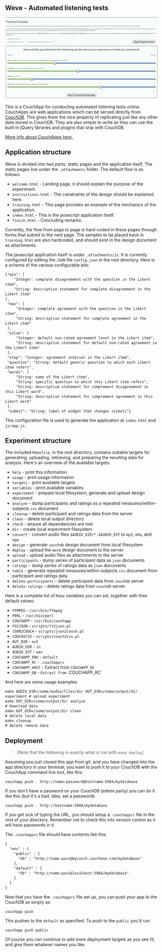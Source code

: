 ## Weve - Automated listening tests

![weve.png](./weve.png)

This is a CouchApp for conducting automated listening tests
online. CouchApps are web applications which can be served directly
from [CouchDB](http://couchdb.apache.org). This gives them the nice
property of replicating just like any other data stored in
CouchDB. They are also simple to write as they can use the built-in
jQuery libraries and plugins that ship with CouchDB.

[More info about CouchApps here.](http://couchapp.org)

## Application structure

Weve is divided into two parts: static pages and the application
itself. The static pages live under the `_attachments` folder. The
default flow is as follows:

- `welcome.html` - Landing page, it should explain the purpose of the experiment.
- `instructions.html` - The constraints of the design should be explained here.
- `training.html` - This page provides an example of the mechanics of the application.
- `index.html` - This is the javascript application itself.
- `finish.html` - Concluding remarks.

Currently, the flow from page to page is hard-coded in these pages
through forms that submit to the next page. The samples to be played
back in `training.html` are also hardcoded, and should exist in the
design document as attachments.

The javascript application itself is under `_attachments/js`. It is
currently configured by editing the `JSON` file `config.json` in the
root directory. Here is a schema of the various configurable
bits:

    {"min": [
        "Integer: complete disagreement with the question in the Likert item",
        "String: descriptive statement for complete disagreement in the Likert item"
    ],
     "max": [
         "Integer: complete agreement with the question in the Likert item",
         "String: descriptive statement for complete agreement in the Likert item"
     ],
     "value": [
         "Integer: default non-rated agreement level in the Likert item",
         "String: descriptive statement for default non-rated agreement in the Likert item"
     ],
     "step": "Integer: agreement interval in the Likert item",
     "question": "String: default generic question to which each Likert item refers",
     "words": [
         "String: name of the Likert item",
         "String: specific question to which this Likert item refers",
         "String: descriptive statement for complement disagreement in this Likert word",
         "String: descriptive statement for complement agreement in this Likert word"
     ],
     "submit": "String: label of widget that changes stimuli"}

This configuration file is used to generate the application at
`index.html` and `js/app.js`.

## Experiment structure

The included `Makefile`, in the root directory, contains suitable
targets for generating, uploading, retrieving, and preparing the
resulting data for analysis. Here's an overview of the available
targets:

- `help` - print this information
- `usage` - print usage information
- `targets` - print available targets
- `variables` - print available variables
- `experiment` - prepare local filesystem, generate and upload design document
- `analyze` - dump participants and ratings as a repeated measures/within-subjects `csv` document
- `cleanup` - delete participant and ratings data from the server
- `clean` - delete local output directory
- `check` - ensure all dependencies are met
- `dir` - create local experiment filesystem
- `convert` - convert audio files `$AUDIO_DIR/*.$AUDIO_EXT` to `mp3`, `m4a`, and `oga`
- `design` - generate `couchdb` design document from local filesystem
- `deploy` - upload the `weve` design document to the server
- `upload` - upload audio files as attachments to the server
- `participants` - dump series of participant data as `json` documents
- `ratings` - dump series of ratings data as `json` documents
- `table` - generate repeated measures/within-subjects `csv` document from participant and ratings data
- `delete-participants` - delete participant data from `couchdb` server
- `delete-ratings` - delete ratings data from `couchdb` server

Here is a complete list of `Make` variables you can set, together with
their default values:

- `FFMPEG` - `/usr/bin/ffmpeg`
- `PERL` - `/usr/bin/perl`
- `COUCHAPP` - `/usr/bin/couchapp`
- `FS2JSON` - `scripts/fs2json.pl`
- `JSON2COUCH` - `scripts/json2couch.pl`
- `COUCH2CSV` - `scripts/couch2csv.pl`
- `OUT_DIR` - `out`
- `AUDIO_DIR` - `in`
- `AUDIO_EXT` - `wav`
- `COUCHAPP_ENV` - `default`
- `COUCHAPP_RC` - `.couchapprc`
- `COUCHAPP_HOST` - Extract from `COUCHAPP_RC`
- `COUCHAPP_DB` - `Extract from `COUCHAPP_RC`

And here are some usage examples:

    make AUDIO_DIR=/some/audio/files/dir OUT_DIR=/some/output/dir experiment # upload experiment
    make OUT_DIR=/some/output/dir analyze                                    # download data
    make OUT_DIR=/some/output/dir clean                                      # delete local data
    make cleanup                                                             # delete remote data

## Deployment

> [Note that the following is exactly what is run with `make deploy`]

Assuming you just cloned this app from git, and you have changed into
the app directory in your terminal, you want to push it to your
CouchDB with the CouchApp command line tool, like this:

    couchapp push . http://name:password@hostname:5984/mydatabase

If you don't have a password on your CouchDB (admin party) you can do
it like this (but it's a bad, idea, set a password):

    couchapp push . http://hostname:5984/mydatabase

If you get sick of typing the URL, you should setup a `.couchapprc`
file in the root of your directory. Remember not to check this into
version control as it will have passwords in it.

The `.couchapprc` file should have contents like this:

    {
      "env" : {
        "public" : {
          "db" : "http://name:pass@mycouch.couchone.com/mydatabase"
        },
        "default" : {
          "db" : "http://name:pass@localhost:5984/mydatabase"
        }
      }
    }

Now that you have the `.couchapprc` file set up, you can push your app
to the CouchDB as simply as:

    couchapp push

This pushes to the `default` as specified. To push to the `public`
you'd run:

    couchapp push public

Of course you can continue to add more deployment targets as you see
fit, and give them whatever names you like.
